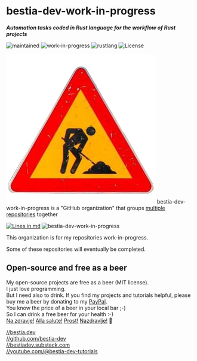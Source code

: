 # bestia-dev-work-in-progress

***Automation tasks coded in Rust language for the workflow of Rust projects***

 ![maintained](https://img.shields.io/badge/maintained-green)
 ![work-in-progress](https://img.shields.io/badge/work_in_progress-orange)
 ![rustlang](https://img.shields.io/badge/rustlang-orange)
 ![License](https://img.shields.io/badge/license-MIT-blue.svg)

 ![logo](https://github.com/bestia-dev-work-in-progress/.github/blob/main/organization/organization_icon_work.jpg?raw=true)
 bestia-dev-work-in-progress is a "GitHub organization" that groups [multiple repositories](https://github.com/orgs/bestia-dev-work-in-progress/repositories?q=sort%3Aname-asc) together

 [![Lines in md](https://img.shields.io/badge/Lines_in_markdown-83-green.svg)](https://github.com/bestia-dev-work-in-progress)
 ![bestia-dev-work-in-progress](https://bestia.dev/webpage_hit_counter/get_svg_image/1940127600.svg)

This organization is for my repositories work-in-progress.

Some of these repositories will eventually be completed.


## Open-source and free as a beer

My open-source projects are free as a beer (MIT license).  
I just love programming.  
But I need also to drink. If you find my projects and tutorials helpful, please buy me a beer by donating to my [PayPal](https://paypal.me/LucianoBestia).  
You know the price of a beer in your local bar ;-)  
So I can drink a free beer for your health :-)  
[Na zdravje!](https://translate.google.com/?hl=en&sl=sl&tl=en&text=Na%20zdravje&op=translate) [Alla salute!](https://dictionary.cambridge.org/dictionary/italian-english/alla-salute) [Prost!](https://dictionary.cambridge.org/dictionary/german-english/prost) [Nazdravlje!](https://matadornetwork.com/nights/how-to-say-cheers-in-50-languages/) 🍻

[//bestia.dev](https://bestia.dev)  
[//github.com/bestia-dev](https://github.com/bestia-dev)  
[//bestiadev.substack.com](https://bestiadev.substack.com)  
[//youtube.com/@bestia-dev-tutorials](https://youtube.com/@bestia-dev-tutorials)  
